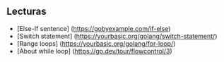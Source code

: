 ## Lecturas

* [Else-If sentence] (<https://gobyexample.com/if-else>)
* [Switch statement] (<https://yourbasic.org/golang/switch-statement/>)
* [Range loops] (<https://yourbasic.org/golang/for-loop/>)
* [About while loop] (<https://go.dev/tour/flowcontrol/3>)
